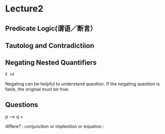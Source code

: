 # Lecture2


## Predicate Logic(谓语／断言）



## Tautolog and Contradictiion


## Negating Nested Quantifiers

``` bash
E xd
```

Negating can be helpful to understand question. If the negating question is fasle,
the original must be true.

## Questions

p --> q =

differe? : conjunction or implention or equation
:
